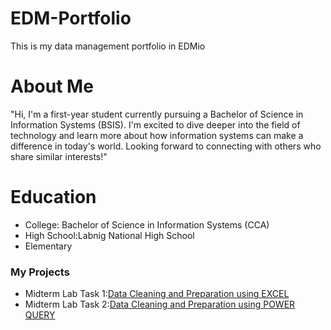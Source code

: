 # EDM-Portfolio
This is my data management portfolio in EDMio
# About Me
"Hi, I'm a first-year student currently pursuing a Bachelor of Science in Information Systems (BSIS). I'm excited to dive deeper into the field of technology and learn more about how information systems can make a difference in today's world. Looking forward to connecting with others who share similar interests!"
# Education
- College: Bachelor of Science in Information Systems (CCA)
- High School:Labnig National High School
- Elementary
### My Projects
- Midterm Lab Task 1:[Data Cleaning and Preparation using EXCEL]([Midterm%20Task%201/task%201.md](https://github.com/Gin240459/EDM-Portfolio/blob/main/Midterm%20Task%201/task%201.md))
- Midterm Lab Task 2:[Data Cleaning and Preparation using POWER QUERY]([Midterm%20Task%201/task%201.md](https://github.com/Gin240459/EDM-Portfolio/blob/main/Midterm%20Task%202/task2.md))
